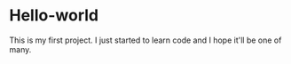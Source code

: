 # Hello-world
This is my first project.
I just started to learn code and I hope it'll be one of many.
